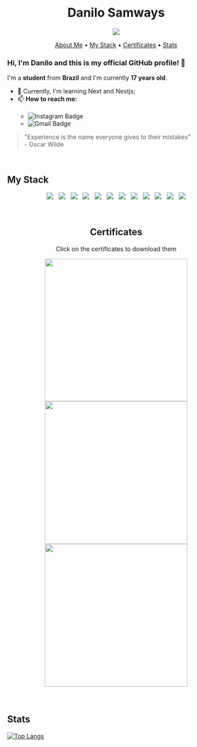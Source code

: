# <h1 align="center">Danilo Samways</h1>
<p align="center">
    <img src="https://visitor-badge.glitch.me/badge?page_id=DaniloSamways.DaniloSamways??style=for-the-badge&logo=appveyor">
</p>

<!-- Header -->
<p align="center">
    <a href="#about_me">About Me</a> •
    <a href="#stack">My Stack</a> •
    <a href="#certificates">Certificates</a> •
    <a href="#stats">Stats</a> 
</p>


<!-- About Me -->
<div id="about_me"></div>

### Hi, I'm **Danilo** and this is my **official GitHub** profile! 👋

I'm a **student** from **Brazil** and I'm currently **17 years old**.

- 🌱 Currently, I'm learning Next and Nestjs; 
- 📫 **How to reach me:**<br><br>
    - ![Instagram Badge](https://img.shields.io/badge/-@danilo.samw-8A2BE2?style=flat-square&labelColor=E1306C&logo=instagram&logoColor=white&link=https://www.instagram.com/danilo.samw/)<br>
    - ![Gmail Badge](https://img.shields.io/badge/-hadeflowing@gmail.com-8A2BE2?style=flat-square&labelColor=E1306C&logo=gmail&logoColor=white&link=mailto:hadeflowing@gmail.com)

> "Experience is the name everyone gives to their mistakes" <br> - Oscar Wilde

<!-- My Stack -->
<br>
<div id="stack"></div>

## My Stack

<div align="center">

<a href="#"><img src="https://img.shields.io/badge/typescript-%23007ACC.svg?style=for-the-badge&logo=typescript&logoColor=white"></a>&nbsp;&nbsp;
<a href="#"><img src="https://img.shields.io/badge/javascript-%23323330.svg?style=for-the-badge&logo=javascript&logoColor=%23F7DF1E"></a>&nbsp;&nbsp;
<a href="#"><img src="https://img.shields.io/badge/html5-%23E34F26.svg?style=for-the-badge&logo=html5&logoColor=white"></a>&nbsp;&nbsp;
<a href="#"><img src="https://img.shields.io/badge/css3-%231572B6.svg?style=for-the-badge&logo=css3&logoColor=white"></a>&nbsp;&nbsp;
<a href="#"><img src="https://img.shields.io/badge/tailwindcss-%2338B2AC.svg?style=for-the-badge&logo=tailwind-css&logoColor=white"></a>&nbsp;&nbsp;
<a href="#"><img src="https://img.shields.io/badge/mysql-%2300f.svg?style=for-the-badge&logo=mysql&logoColor=white"></a>&nbsp;&nbsp;
<a href="#"><img src="https://img.shields.io/badge/react-%2320232a.svg?style=for-the-badge&logo=react&logoColor=%2361DAFB"></a>&nbsp;&nbsp;
<a href="#"><img src="https://img.shields.io/badge/Next-black?style=for-the-badge&logo=next.js&logoColor=white"></a>&nbsp;&nbsp;
<a href="#"><img src="https://img.shields.io/badge/nestjs-E0234E?style=for-the-badge&logo=nestjs&logoColor=white"></a>&nbsp;&nbsp;
<a href="#"><img src="https://img.shields.io/badge/node.js-6DA55F?style=for-the-badge&logo=node.js&logoColor=white"></a>&nbsp;&nbsp;
<a href="#"><img src="https://img.shields.io/badge/express.js-%23404d59.svg?style=for-the-badge&logo=express&logoColor=%2361DAFB"></a>&nbsp;&nbsp;
<a href="#"><img src="https://img.shields.io/badge/Prisma-3982CE?style=for-the-badge&logo=Prisma&logoColor=white"></a>

</div>
    
    
<br>
<div id="certificates" align="center">


## Certificates

<p>Click on the certificates to download them</p>

<a href="https://github.com/DaniloSamways/DaniloSamways/files/9114793/discover-conectar-certificate.pdf">
    <img src="https://user-images.githubusercontent.com/55723423/179067791-3ff067ac-e42f-4f57-ba24-bb7dac74a5a0.png" width="330">
</a>

<a href="https://github.com/DaniloSamways/DaniloSamways/files/9114761/discover-fundamentar-certificate.pdf">
    <img src="https://user-images.githubusercontent.com/55723423/179068800-37853cd5-0ff5-4878-8174-07e14410c3b1.png" width="330">
</a>

<a href="https://github.com/DaniloSamways/DaniloSamways/files/9114769/discover-especializar-certificate.pdf">
    <img src="https://user-images.githubusercontent.com/55723423/179068386-fcaa377c-5422-4149-b1ba-d5212fd96d1f.png" width="330">
</a>

</div>

<!-- Stats -->
<br>
<br>
<div id="stats"></div>


## Stats

[![Top Langs](https://github-readme-stats.vercel.app/api/top-langs/?username=danilosamways&layout=compact&bg_color=151515&text_color=9E9E9E&border-color=8A2BE2&title_color=8A2BE2)](https://github.com/danilosamways/github-readme-stats)
